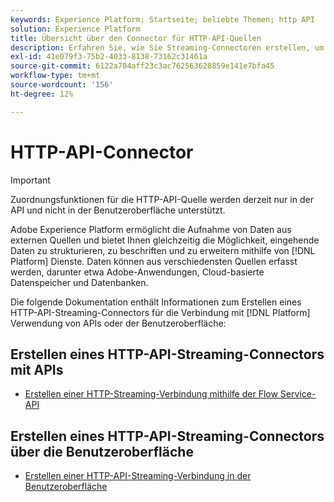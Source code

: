 ```yaml
---
keywords: Experience Platform; Startseite; beliebte Themen; http API
solution: Experience Platform
title: Übersicht über den Connector für HTTP-API-Quellen
description: Erfahren Sie, wie Sie Streaming-Connectoren erstellen, um über APIs oder die Benutzeroberfläche eine Verbindung mit Adobe Experience Platform herzustellen.
exl-id: 41e079f3-75b2-4033-8138-73162c31461a
source-git-commit: 6122a704aff23c3ac762563628859e141e7bfa45
workflow-type: tm+mt
source-wordcount: '156'
ht-degree: 12%

---
```


# HTTP-API-Connector

>[!IMPORTANT]
>
>Zuordnungsfunktionen für die HTTP-API-Quelle werden derzeit nur in der API und nicht in der Benutzeroberfläche unterstützt.

Adobe Experience Platform ermöglicht die Aufnahme von Daten aus externen Quellen und bietet Ihnen gleichzeitig die Möglichkeit, eingehende Daten zu strukturieren, zu beschriften und zu erweitern mithilfe von [!DNL Platform] Dienste. Daten können aus verschiedensten Quellen erfasst werden, darunter etwa Adobe-Anwendungen, Cloud-basierte Datenspeicher und Datenbanken.

Die folgende Dokumentation enthält Informationen zum Erstellen eines HTTP-API-Streaming-Connectors für die Verbindung mit [!DNL Platform] Verwendung von APIs oder der Benutzeroberfläche:

## Erstellen eines HTTP-API-Streaming-Connectors mit APIs

- [Erstellen einer HTTP-Streaming-Verbindung mithilfe der Flow Service-API](../../tutorials/api/create/streaming/http.md)

## Erstellen eines HTTP-API-Streaming-Connectors über die Benutzeroberfläche

- [Erstellen einer HTTP-API-Streaming-Verbindung in der Benutzeroberfläche](../../tutorials/ui/create/streaming/http.md)

